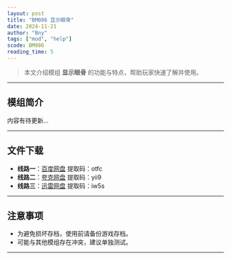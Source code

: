 ```yaml
---
layout: post
title: "BM086 显示眼骨"
date: 2024-11-21
author: "Bny"
tags: ["mod", "help"]
scode: BM086
reading_time: 5
---
```


> 本文介绍模组 **显示眼骨** 的功能与特点，帮助玩家快速了解并使用。

---

## 模组简介

内容有待更新...

---


## 文件下载
- **线路一**：[百度网盘](https://pan.baidu.com/s/15-3K3SRiL4B5P7RLY14ORA?pwd=otfc)  提取码：otfc  
- **线路二**：[夸克网盘](https://pan.quark.cn/s/3fcec41f5aa8?pwd=yii9)  提取码：yii9  
- **线路三**：[迅雷网盘](https://pan.xunlei.com/s/VOCCbca5BY43ql3KgWuwRGhwA1?pwd=iw5s)  提取码：iw5s  

---

## 注意事项
- 为避免损坏存档，使用前请备份游戏存档。
- 可能与其他模组存在冲突，建议单独测试。

---

